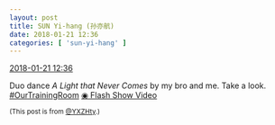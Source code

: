 ```yaml
---
layout: post
title: SUN Yi-hang (孙亦航)
date: 2018-01-21 12:36
categories: [ 'sun-yi-hang' ]
---
```


<div class="weibo-info">
  <a href="https://weibo.com/2565158051/FFndD5tRB">2018-01-21 12:36</a>
</div>

Duo dance *A Light that Never Comes* by my bro and me. Take a look. [#OurTrainingRoom](https://weibo.com/p/100808980da3b9682ac1e47ba4bdf6540b7a03) [◉ Flash Show Video](https://www.miaopai.com/show/cQM43vhewrPFi6RpC~JVnMcCND0fnknC7XwP4g__.htm)

<!-- more -->

<small>(This post is from [@YXZHty](http://weibo.com/2565158051).)</small>
